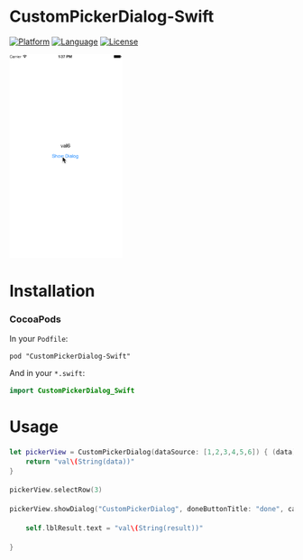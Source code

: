 # CustomPickerDialog-Swift

[![Platform](http://img.shields.io/badge/platform-ios-blue.svg?style=flat
)](https://developer.apple.com/iphone/index.action)
[![Language](http://img.shields.io/badge/language-swift-brightgreen.svg?style=flat
)](https://developer.apple.com/swift)
[![License](http://img.shields.io/badge/license-MIT-lightgrey.svg?style=flat
)](http://mit-license.org)

<img src="./preview.gif" width="200" alt="Screenshot" />

# Installation
### CocoaPods
In your `Podfile`:
```
pod "CustomPickerDialog-Swift"
```
And in your `*.swift`:
```swift
import CustomPickerDialog_Swift
```

# Usage

```swift
let pickerView = CustomPickerDialog(dataSource: [1,2,3,4,5,6]) { (data) -> String in
    return "val\(String(data))"
}

pickerView.selectRow(3)
        
pickerView.showDialog("CustomPickerDialog", doneButtonTitle: "done", cancelButtonTitle: "cancel") { (result) -> Void in
                    
    self.lblResult.text = "val\(String(result))"
                                
}
```
